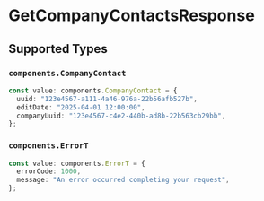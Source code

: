 # GetCompanyContactsResponse


## Supported Types

### `components.CompanyContact`

```typescript
const value: components.CompanyContact = {
  uuid: "123e4567-a111-4a46-976a-22b56afb527b",
  editDate: "2025-04-01 12:00:00",
  companyUuid: "123e4567-c4e2-440b-ad8b-22b563cb29bb",
};
```

### `components.ErrorT`

```typescript
const value: components.ErrorT = {
  errorCode: 1000,
  message: "An error occurred completing your request",
};
```

